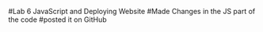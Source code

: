 #Lab 6 JavaScript and Deploying Website
#Made Changes in the JS part of the code
#posted it on GitHub
